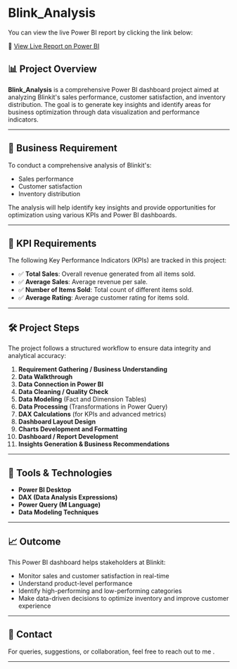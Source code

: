 # Blink_Analysis

You can view the live Power BI report by clicking the link below:

🔗 [View Live Report on Power BI](https://app.powerbi.com/view?r=eyJrIjoiMmMyNzFiNTYtMWNlMi00Zjk3LWE1M2QtZjgyOGU3MGQ5YTA3IiwidCI6ImM2NDk4YWJmLWUyOTYtNDkzNy04YzJhLTJmYTlhZDM3YzFjYSJ9)

## 📊 Project Overview

**Blink_Analysis** is a comprehensive Power BI dashboard project aimed at analyzing Blinkit's sales performance, customer satisfaction, and inventory distribution. The goal is to generate key insights and identify areas for business optimization through data visualization and performance indicators.

---

## 🧾 Business Requirement

To conduct a comprehensive analysis of Blinkit's:
- Sales performance
- Customer satisfaction
- Inventory distribution

The analysis will help identify key insights and provide opportunities for optimization using various KPIs and Power BI dashboards.

---

## 📌 KPI Requirements

The following Key Performance Indicators (KPIs) are tracked in this project:

- ✅ **Total Sales**: Overall revenue generated from all items sold.
- ✅ **Average Sales**: Average revenue per sale.
- ✅ **Number of Items Sold**: Total count of different items sold.
- ✅ **Average Rating**: Average customer rating for items sold.

---

## 🛠️ Project Steps

The project follows a structured workflow to ensure data integrity and analytical accuracy:

1. **Requirement Gathering / Business Understanding**
2. **Data Walkthrough**
3. **Data Connection in Power BI**
4. **Data Cleaning / Quality Check**
5. **Data Modeling** (Fact and Dimension Tables)
6. **Data Processing** (Transformations in Power Query)
7. **DAX Calculations** (for KPIs and advanced metrics)
8. **Dashboard Layout Design**
9. **Charts Development and Formatting**
10. **Dashboard / Report Development**
11. **Insights Generation & Business Recommendations**

---

## 📁 Tools & Technologies

- **Power BI Desktop**
- **DAX (Data Analysis Expressions)**
- **Power Query (M Language)**
- **Data Modeling Techniques**

---

## 📈 Outcome

This Power BI dashboard helps stakeholders at Blinkit:
- Monitor sales and customer satisfaction in real-time
- Understand product-level performance
- Identify high-performing and low-performing categories
- Make data-driven decisions to optimize inventory and improve customer experience

---

## 📣 Contact

For queries, suggestions, or collaboration, feel free to reach out to me .

---


